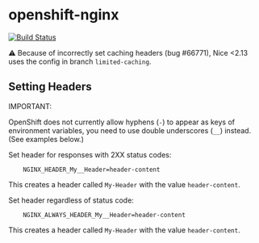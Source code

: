 # openshift-nginx
[![Build Status](https://travis-ci.org/tocco/openshift-nginx.svg?branch=master)](https://travis-ci.org/tocco/openshift-nginx)

:warning: Because of incorrectly set caching headers (bug #66771), Nice <2.13 uses the config in branch `limited-caching`.

## Setting Headers

IMPORTANT:

OpenShift does not currently allow hyphens (`-`) to appear as keys of environment variables, you need to use double underscores (`__`)
instead. (See examples below.)

Set header for responses with 2XX status codes:

```
    NGINX_HEADER_My__Header=header-content
```

This creates a header called `My-Header` with the value `header-content`.


Set header regardless of status code:

```
    NGINX_ALWAYS_HEADER_My__Header=header-content
```

This creates a header called `My-Header` with the value `header-content`.
